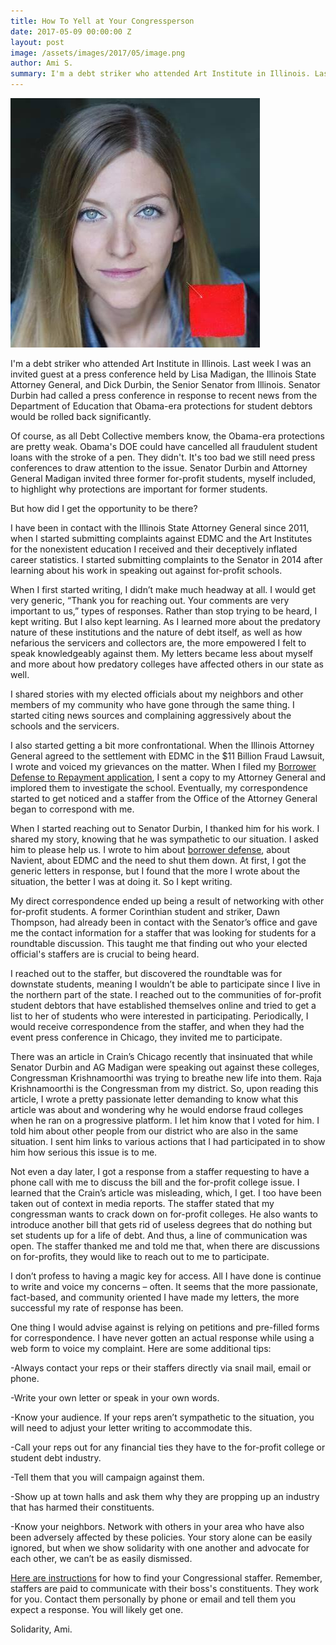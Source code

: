 ```yaml
---
title: How To Yell at Your Congressperson
date: 2017-05-09 00:00:00 Z
layout: post
image: /assets/images/2017/05/image.png
author: Ami S.
summary: I'm a debt striker who attended Art Institute in Illinois. Last week I was an invited guest at a press conference held by Lisa Madigan, the Illinois State Attorney General, and Dick Durbin, the Senior Senator from Illinois. Senator Durbin had called a press conference in response to recent news from the Department of Education that Obama-era protections for student debtors would be rolled back significantly.
---
```


![alt](/assets/images/2017/05/AMI_S.jpg)

I'm a debt striker who attended Art Institute in Illinois. Last week I was an invited guest at a press conference held by Lisa Madigan, the Illinois State Attorney General, and Dick Durbin, the Senior Senator from Illinois. Senator Durbin had called a press conference in response to recent news from the Department of Education that Obama-era protections for student debtors would be rolled back significantly. 

Of course, as all Debt Collective members know, the Obama-era protections are pretty weak. Obama's DOE could have cancelled all fraudulent student loans with the stroke of a pen. They didn't. It's too bad we still need press conferences to draw attention to the issue. Senator Durbin and Attorney General Madigan invited three former for-profit students, myself included, to highlight why protections are important for former students. 

But how did I get the opportunity to be there? 

I have been in contact with the Illinois State Attorney General since 2011, when I started submitting complaints against EDMC and the Art Institutes for the nonexistent education I received and their deceptively inflated career statistics. I started submitting complaints to the Senator in 2014 after learning about his work in speaking out against for-profit schools. 

When I first started writing, I didn’t make much headway at all. I would get very generic, “Thank you for reaching out. Your comments are very important to us,” types of responses. Rather than stop trying to be heard, I kept writing. But I also kept learning. As I learned more about the predatory nature of these institutions and the nature of debt itself, as well as how nefarious the servicers and collectors are, the more empowered I felt to speak knowledgeably against them. My letters became less about myself and more about how predatory colleges have affected others in our state as well. 

I shared stories with my elected officials about my neighbors and other members of my community who have gone through the same thing. I started citing news sources and complaining aggressively about the schools and the servicers.

I also started getting a bit more confrontational. When the Illinois Attorney General agreed to the settlement with EDMC in the $11 Billion Fraud Lawsuit, I wrote and voiced my grievances on the matter. When I filed my [Borrower Defense to Repayment application](http://studentaid.ed.gov/sa/repay-loans/forgiveness-cancellation/borrower-defense), I sent a copy to my Attorney General and implored them to investigate the school. Eventually, my correspondence started to get noticed and a staffer from the Office of the Attorney General began to correspond with me. 

When I started reaching out to Senator Durbin, I thanked him for his work. I shared my story, knowing that he was sympathetic to our situation. I asked him to please help us. I wrote to him about [borrower defense](http://https://studentaid.ed.gov/sa/repay-loans/forgiveness-cancellation/borrower-defense), about Navient, about EDMC and the need to shut them down. At first, I got the generic letters in response, but I found that the more I wrote about the situation, the better I was at doing it. So I kept writing. 

My direct correspondence ended up being a result of networking with other for-profit students. A former Corinthian student and striker, Dawn Thompson, had already been in contact with the Senator’s office and gave me the contact information for a staffer that was looking for students for a roundtable discussion. This taught me that finding out who your elected official's staffers are is crucial to being heard. 

I reached out to the staffer, but discovered the roundtable was for downstate students, meaning I wouldn’t be able to participate since I live in the northern part of the state. I reached out to the communities of for-profit student debtors that have established themselves online and tried to get a list to her of students who were interested in participating. Periodically, I would receive correspondence from the staffer, and when they had the event press conference in Chicago, they invited me to participate.

There was an article in Crain’s Chicago recently that insinuated that while Senator Durbin and AG Madigan were speaking out against these colleges, Congressman Krishnamoorthi was trying to breathe new life into them. Raja Krishnamoorthi is the Congressman from my district. So, upon reading this article, I wrote a pretty passionate letter demanding to know what this article was about and wondering why he would endorse fraud colleges when he ran on a progressive platform. I let him know that I voted for him. I told him about other people from our district who are also in the same situation. I sent him links to various actions that I had participated in to show him how serious this issue is to me. 

Not even a day later, I got a response from a staffer requesting to have a phone call with me to discuss the bill and the for-profit college issue. I learned that the Crain’s article was misleading, which, I get. I too have been taken out of context in media reports. The staffer stated that my congressman wants to crack down on for-profit colleges. He also wants to introduce another bill that gets rid of useless degrees that do nothing but set students up for a life of debt. And thus, a line of communication was open. The staffer thanked me and told me that, when there are discussions on for-profits, they would like to reach out to me to participate. 

I don’t profess to having a magic key for access. All I have done is continue to write and voice my concerns – often. It seems that the more passionate, fact-based, and community oriented I have made my letters, the more successful my rate of response has been. 

One thing I would advise against is relying on petitions and pre-filled forms for correspondence. I have never gotten an actual response while using a web form to voice my complaint. Here are some additional tips:

-Always contact your reps or their staffers directly via snail mail, email or phone. 

-Write your own letter or speak in your own words. 

-Know your audience. If your reps aren’t sympathetic to the situation, you will need to adjust your letter writing to accommodate this. 

-Call your reps out for any financial ties they have to the for-profit college or student debt industry. 

-Tell them that you will campaign against them. 

-Show up at town halls and ask them why they are propping up an industry that has harmed their constituents. 

-Know your neighbors. Network with others in your area who have also been adversely affected by these policies. Your story alone can be easily ignored, but when we show solidarity with one another and advocate for each other, we can’t be as easily dismissed.  

[Here are instructions](http://www.apha.org/~/media/files/pdf/advocacy/how_to_contact_congressional_staffer.ashx) for how to find your Congressional staffer. Remember, staffers are paid to communicate with their boss's constituents. They work for you. Contact them personally by phone or email and tell them you expect a response. You will likely get one. 

Solidarity, Ami. 


